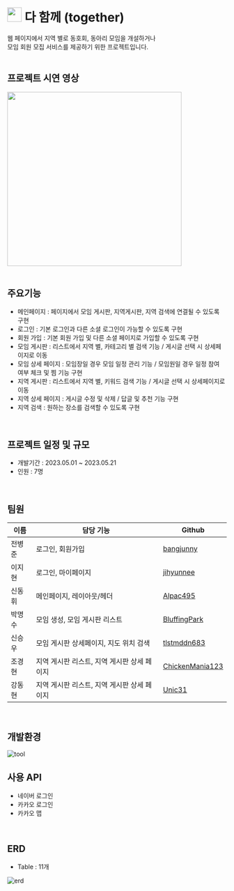 # <img src="https://github.com/bangjunny/together/assets/116734433/8a006221-4f7f-42a6-8a6c-231ec5c66d21" width="33"/> 다 함께 (together)

웹 페이지에서 지역 별로 동호회, 동아리 모임을 개설하거나<br/>
모임 회원 모집 서비스를 제공하기 위한 프로젝트입니다.<br/><br/>

## 프로젝트 시연 영상
[<img src="https://github.com/bangjunny/together/assets/116734433/23627e76-805f-4b66-b44e-94b26d79a232" width="400"/>](https://www.youtube.com/watch?v=Vnib4wn5tPY)
<br/><br/>

## 주요기능
* 메인페이지 : 페이지에서 모임 게시판, 지역게시판, 지역 검색에 연결될 수 있도록 구현
* 로그인 : 기본 로그인과 다른 소셜 로그인이 가능할 수 있도록 구현
* 회원 가입 : 기본 회원 가입 및 다른 소셜 페이지로 가입할 수 있도록 구현
* 모임 게시판 : 리스트에서 지역 별, 카테고리 별 검색 기능 / 게시글 선택 시 상세페이지로 이동
* 모임 상세 페이지 : 모임장일 경우 모임 일정 관리 기능 / 모임원일 경우 일정 참여 여부 체크 및 찜 기능 구현
* 지역 게시판 : 리스트에서 지역 별, 키워드 검색 기능 / 게시글 선택 시 상세페이지로 이동
* 지역 상세 페이지 : 게시글 수정 및 삭제 / 답글 및 추천 기능 구현
* 지역 검색 : 원하는 장소를 검색할 수 있도록 구현
<br/>

## 프로젝트 일정 및 규모
* 개발기간 : 2023.05.01 ~ 2023.05.21
* 인원 : 7명
<br/>

## 팀원
이름|담당 기능|Github
---|---|---
전병준|로그인, 회원가입|[bangjunny](https://github.com/bangjunny)
이지현|로그인, 마이페이지|[jihyunnee](https://github.com/jihyunnee)
신동휘|메인페이지, 레이아웃/헤더|[Alpac495](https://github.com/Alpac495)
박명수|모임 생성, 모임 게시판 리스트|[BluffingPark](https://github.com/BluffingPark)
신승우|모임 게시판 상세페이지, 지도 위치 검색|[tlstmddn683](https://github.com/tlstmddn683)
조경현|지역 게시판 리스트, 지역 게시판 상세 페이지|[ChickenMania123](https://github.com/ChickenMania123)
강동현|지역 게시판 리스트, 지역 게시판 상세 페이지|[Unic31](https://github.com/Unic31)
<br/>

## 개발환경
![tool](https://github.com/Jeon1301/together/assets/116734433/411857d6-8813-4aa7-b485-9d484b589bb1)

## 사용 API
* 네이버 로그인
* 카카오 로그인
* 카카오 맵
<br/>

## ERD
* Table : 11개

![erd](https://github.com/Jeon1301/together/assets/116734433/d2363b70-f54a-4d4d-80e5-b35e5cf5408b)
<br/>
